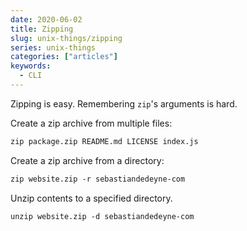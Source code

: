 ```yaml
---
date: 2020-06-02
title: Zipping
slug: unix-things/zipping
series: unix-things
categories: ["articles"]
keywords:
  - CLI
---
```


Zipping is easy. Remembering `zip`'s arguments is hard.

<!--more-->

Create a zip archive from multiple files:

```txt
zip package.zip README.md LICENSE index.js
```

Create a zip archive from a directory:

```txt
zip website.zip -r sebastiandedeyne-com
```

Unzip contents to a specified directory.

```txt
unzip website.zip -d sebastiandedeyne-com
```
